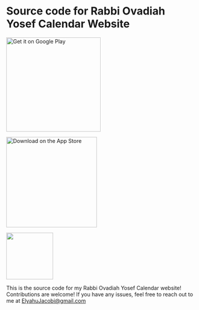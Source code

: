 # Source code for Rabbi Ovadiah Yosef Calendar Website

<a href="https://play.google.com/store/apps/details?id=com.EJ.ROvadiahYosefCalendar&amp;pcampaignid=pcampaignidMKT-Other-global-all-co-prtnr-py-PartBadge-Mar2515-1"><img class="android" alt="Get it on Google Play" src="https://play.google.com/intl/en_us/badges/images/generic/en_badge_web_generic.png" width="250px"></a>

<img src="http://1radionews.com/wp-content/uploads/app_store_coming_soon.png" alt="Download on the App Store" width="240px">

<a href="https://elyahu41.github.io/RabbiOvadiahYosefCalendar/index.html"><img src="https://www.kindpng.com/picc/m/36-363991_www-icon-png-transparent-background-website-icon-png.png" width="124px"></a>


This is the source code for my Rabbi Ovadiah Yosef Calendar website! Contributions are welcome! If you have any issues, feel free to reach out to me at ElyahuJacobi@gmail.com
